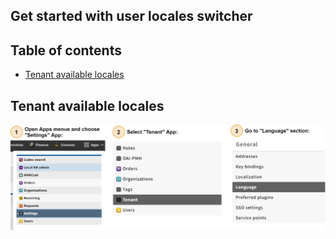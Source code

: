 ## Get started with user locales switcher

## Table of contents

* [Tenant available locales](#tenant-available-locales)
    
    
## Tenant available locales
![Tenant_available_languages‬](Tenant_available_languages.png "Tenant_available_languages‬")

